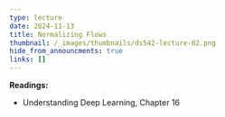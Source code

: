 ```yaml
---
type: lecture
date: 2024-11-13
title: Normalizing Flows
thumbnail: /_images/thumbnails/ds542-lecture-02.png
hide_from_announcments: true
links: []
---
```

**Readings:**
- Understanding Deep Learning, Chapter 16
